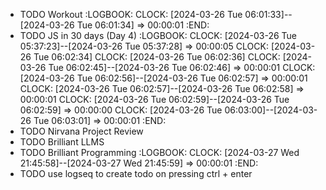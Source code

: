 - TODO Workout
  :LOGBOOK:
  CLOCK: [2024-03-26 Tue 06:01:33]--[2024-03-26 Tue 06:01:34] =>  00:00:01
  :END:
- TODO JS in 30 days (Day 4)
  :LOGBOOK:
  CLOCK: [2024-03-26 Tue 05:37:23]--[2024-03-26 Tue 05:37:28] =>  00:00:05
  CLOCK: [2024-03-26 Tue 06:02:34]
  CLOCK: [2024-03-26 Tue 06:02:36]
  CLOCK: [2024-03-26 Tue 06:02:45]--[2024-03-26 Tue 06:02:46] =>  00:00:01
  CLOCK: [2024-03-26 Tue 06:02:56]--[2024-03-26 Tue 06:02:57] =>  00:00:01
  CLOCK: [2024-03-26 Tue 06:02:57]--[2024-03-26 Tue 06:02:58] =>  00:00:01
  CLOCK: [2024-03-26 Tue 06:02:59]--[2024-03-26 Tue 06:02:59] =>  00:00:00
  CLOCK: [2024-03-26 Tue 06:03:00]--[2024-03-26 Tue 06:03:01] =>  00:00:01
  :END:
- TODO Nirvana Project Review
- TODO Brilliant LLMS
- TODO Brilliant Programming
  :LOGBOOK:
  CLOCK: [2024-03-27 Wed 21:45:58]--[2024-03-27 Wed 21:45:59] =>  00:00:01
  :END:
- TODO use logseq to create todo on pressing ctrl + enter